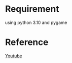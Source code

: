 # Requirement
using python 3.10 and pygame

# Reference
[Youtube](https://www.youtube.com/watch?v=AY9MnQ4x3zk) 